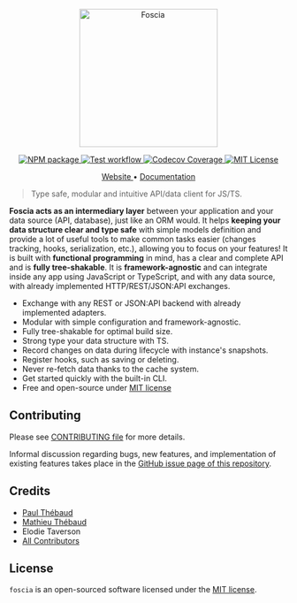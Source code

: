 <p align="center">
  <a href="https://foscia.dev">
    <img width="250" src="https://foscia.dev/img/logo.svg" alt="Foscia">
  </a>
</p>

<p align="center">
<a href="https://www.npmjs.com/package/@foscia/core">
  <img src="https://img.shields.io/npm/v/@foscia/core" alt="NPM package">
</a>
<a href="https://github.com/foscia-dev/foscia/actions/workflows/tests.yml">
  <img src="https://github.com/foscia-dev/foscia/actions/workflows/tests.yml/badge.svg" alt="Test workflow">
</a>
<a href="https://codecov.io/gh/foscia-dev/foscia">
  <img src="https://codecov.io/gh/foscia-dev/foscia/branch/main/graph/badge.svg" alt="Codecov Coverage">
</a>
<a href="https://github.com/foscia-dev/foscia/blob/main/LICENSE">
  <img src="https://img.shields.io/npm/l/%40foscia%2Fcore" alt="MIT License">
</a>
</p>

<p align="center">
<a href="https://foscia.dev">
  Website
</a>
•
<a href="https://foscia.dev/docs/getting-started">
  Documentation
</a>
</p>

> Type safe, modular and intuitive API/data client for JS/TS.

**Foscia acts as an intermediary layer** between your application and
your data source (API, database), just like an ORM would.
It helps **keeping your data structure clear
and type safe** with simple models definition and provide a lot of
useful tools to make common tasks easier (changes tracking, hooks,
serialization, etc.), allowing you to focus on your features!
It is built with **functional programming** in mind, has a clear and complete
API and is **fully tree-shakable**.
It is **framework-agnostic** and can integrate inside
any app using JavaScript or TypeScript, and with any data source,
with already implemented HTTP/REST/JSON:API exchanges.

- Exchange with any REST or JSON:API backend with already implemented adapters.
- Modular with simple configuration and framework-agnostic.
- Fully tree-shakable for optimal build size.
- Strong type your data structure with TS.
- Record changes on data during lifecycle with instance's snapshots.
- Register hooks, such as saving or deleting.
- Never re-fetch data thanks to the cache system.
- Get started quickly with the built-in CLI.
- Free and open-source under [MIT license](https://opensource.org/licenses/MIT)

## Contributing

Please see [CONTRIBUTING file](CONTRIBUTING.md) for more details.

Informal discussion regarding bugs, new features, and implementation of existing
features takes place in the
[GitHub issue page of this repository](https://github.com/foscia-dev/foscia/issues).

## Credits

- [Paul Thébaud](https://github.com/paul-thebaud)
- [Mathieu Thébaud](https://github.com/mthebaud)
- Elodie Taverson
- [All Contributors](https://github.com/foscia-dev/foscia/graphs/contributors)

## License

`foscia` is an open-sourced software licensed under the
[MIT license](LICENSE).

